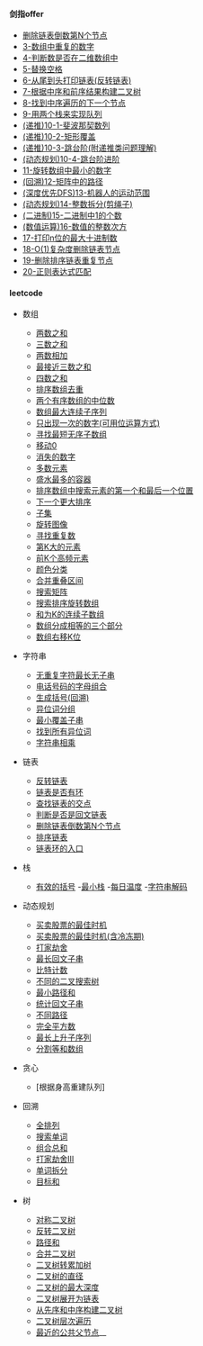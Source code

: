 


#### 剑指offer

- [删除链表倒数第N个节点](src/main/java/com/haobin/offer/DeleteLastNNode.java)
- [3-数组中重复的数字](src/main/java/com/haobin/offer/DuplicateNumInArray.java)
- [4-判断数是否在二维数组中](src/main/java/com/haobin/offer/NumInDimensionalArray.java)
- [5-替换空格](src/main/java/com/haobin/offer/ReplaceSpace.java)
- [6-从尾到头打印链表(反转链表)](src/main/java/com/haobin/offer/PrintListFromTailToHead.java)
- [7-根据中序和前序结果构建二叉树](src/main/java/com/haobin/offer/RebuildBinaryTree.java)
- [8-找到中序遍历的下一个节点](src/main/java/com/haobin/offer/BinaryTreeNextNode.java)
- [9-用两个栈来实现队列](src/main/java/com/haobin/offer/TwoStackPlaceQueue.java)
- [(递推)10-1-斐波那契数列](src/main/java/com/haobin/offer/Fibonacci.java)
- [(递推)10-2-矩形覆盖](src/main/java/com/haobin/offer/RectCover.java)
- [(递推)10-3-跳台阶(附递推类问题理解)](src/main/java/com/haobin/offer/JumpFloor.java)
- [(动态规划)10-4-跳台阶进阶](src/main/java/com/haobin/offer/JumpFloorII.java)
- [11-旋转数组中最小的数字](src/main/java/com/haobin/offer/MinNumInRotateArray.java)
- [(回溯)12-矩阵中的路径](src/main/java/com/haobin/offer/HasPathInRect.java)
- [(深度优先DFS)13-机器人的运动范围](src/main/java/com/haobin/offer/RobotMove.java)
- [(动态规划)14-整数拆分(剪绳子)](src/main/java/com/haobin/offer/IntegerBreaker.java)
- [(二进制)15-二进制中1的个数](src/main/java/com/haobin/offer/NumberOfOne.java)
- [(数值运算)16-数值的整数次方](src/main/java/com/haobin/offer/Power.java)
- [17-打印n位的最大十进制数](src/main/java/com/haobin/offer/PrintOneToMaxOfN.java)
- [18-O(1)复杂度删除链表节点](src/main/java/com/haobin/offer/PrintOneToMaxOfN.java)
- [19-删除排序链表重复节点](src/main/java/com/haobin/offer/PrintOneToMaxOfN.java)
- [20-正则表达式匹配](src/main/java/com/haobin/offer/RegexMatch.java)

#### leetcode

- 数组
    - [两数之和](src/main/java/com/haobin/leetcode/arrays/TwoSum.java)
    - [三数之和](src/main/java/com/haobin/leetcode/arrays/ThreeSum.java)
    - [两数相加](src/main/java/com/haobin/leetcode/arrays/TwoAdd.java)
    - [最接近三数之和](src/main/java/com/haobin/leetcode/arrays/ThreeSumClosest.java)
    - [四数之和](src/main/java/com/haobin/leetcode/arrays/FourSum.java)
    - [排序数组去重](src/main/java/com/haobin/leetcode/arrays/RemoveDuplicates.java)
    - [两个有序数组的中位数](src/main/java/com/haobin/leetcode/arrays/FindMedianSortedArray.java)
    - [数组最大连续子序列](src/main/java/com/haobin/leetcode/arrays/MaxSubArray.java)
    - [只出现一次的数字(可用位运算方式)](src/main/java/com/haobin/leetcode/arrays/MaxSubArray.java)
    - [寻找最短无序子数组](src/main/java/com/haobin/leetcode/arrays/FindUnsortedSubArray.java)
    - [移动0](src/main/java/com/haobin/leetcode/arrays/MoveZeroes.java)
    - [消失的数字](src/main/java/com/haobin/leetcode/arrays/FindDisappearedNumbers.java)
    - [多数元素](src/main/java/com/haobin/leetcode/arrays/MajorElement.java)
    - [盛水最多的容器](src/main/java/com/haobin/leetcode/arrays/MaxArea.java)
    - [排序数组中搜索元素的第一个和最后一个位置](src/main/java/com/haobin/leetcode/arrays/SearchRange.java)
    - [下一个更大排序](src/main/java/com/haobin/leetcode/arrays/NextPermutation.java)
    - [子集](src/main/java/com/haobin/leetcode/arrays/SubSet.java)
    - [旋转图像](src/main/java/com/haobin/leetcode/arrays/RotatePicture.java)
    - [寻找重复数](src/main/java/com/haobin/leetcode/arrays/FindDuplicate.java)
    - [第K大的元素](src/main/java/com/haobin/leetcode/arrays/FindKthLargest.java)
    - [前K个高频元素](src/main/java/com/haobin/leetcode/arrays/TopKFrequent.java)
    - [颜色分类](src/main/java/com/haobin/leetcode/arrays/SortColor.java)
    - [合并重叠区间](src/main/java/com/haobin/leetcode/arrays/MergeIntervals.java)
    - [搜索矩阵](src/main/java/com/haobin/leetcode/arrays/SearchMatrix.java)
    - [搜索排序旋转数组](src/main/java/com/haobin/leetcode/arrays/SearchRotation.java)
    - [和为K的连续子数组](src/main/java/com/haobin/leetcode/arrays/SubArraySumK.java)
    - [数组分成相等的三个部分](src/main/java/com/haobin/leetcode/arrays/ThreePartsSumEquals.java)
    - [数组右移K位](src/main/java/com/haobin/leetcode/arrays/Rotate.java)
- 字符串
    - [无重复字符最长无子串](src/main/java/com/haobin/leetcode/string/LongestSubString.java)
    - [电话号码的字母组合](src/main/java/com/haobin/leetcode/string/LongestSubString.java)
    - [生成括号(回溯)](src/main/java/com/haobin/leetcode/string/GenerateParenthesis.java)
    - [异位词分组](src/main/java/com/haobin/leetcode/string/GroupAnagrams.java)
    - [最小覆盖子串](src/main/java/com/haobin/leetcode/string/MinWindow.java)
    - [找到所有异位词](src/main/java/com/haobin/leetcode/string/FindAnagrams.java)
    - [字符串相乘](src/main/java/com/haobin/leetcode/string/Multiply.java)
- 链表
    - [反转链表](src/main/java/com/haobin/leetcode/linkedlist/ReverseList.java)
    - [链表是否有环](src/main/java/com/haobin/leetcode/linkedlist/HasCycle.java)
    - [查找链表的交点](src/main/java/com/haobin/leetcode/linkedlist/GetInterSectionNode.java)
    - [判断是否是回文链表](src/main/java/com/haobin/leetcode/linkedlist/PalindromeLinkedList.java)
    - [删除链表倒数第N个节点](src/main/java/com/haobin/leetcode/linkedlist/RemoveNthFromEnd.java)
    - [排序链表](src/main/java/com/haobin/leetcode/linkedlist/SortList.java)
    - [链表环的入口](src/main/java/com/haobin/leetcode/linkedlist/DetectCycle.java)
- 栈
    - [有效的括号](/src/main/java/com/haobin/leetcode/stack/ValidBrackets.java)
      -[最小栈](/src/main/java/com/haobin/leetcode/stack/MinStack.java)
      -[每日温度](/src/main/java/com/haobin/leetcode/stack/DailyTemperature.java)
      -[字符串解码](/src/main/java/com/haobin/leetcode/stack/DecodeString.java)
- 动态规划
    - [买卖股票的最佳时机](src/main/java/com/haobin/leetcode/dp/MaxProfit.java)
    - [买卖股票的最佳时机(含冷冻期)](src/main/java/com/haobin/leetcode/dp/MaxProfitII.java)
    - [打家劫舍](src/main/java/com/haobin/leetcode/dp/Rob.java)
    - [最长回文子串](src/main/java/com/haobin/leetcode/dp/LongestSubPalindrome.java)
    - [比特计数](src/main/java/com/haobin/leetcode/dp/CountBits.java)
    - [不同的二叉搜索树](src/main/java/com/haobin/leetcode/dp/NumTrees.java)
    - [最小路径和](src/main/java/com/haobin/leetcode/dp/MiniPathSum.java)
    - [统计回文子串](src/main/java/com/haobin/leetcode/dp/CountPalindromeSubString.java)
    - [不同路径](src/main/java/com/haobin/leetcode/dp/UniquePath.java)
    - [完全平方数](src/main/java/com/haobin/leetcode/dp/NumSquares.java)
    - [最长上升子序列](src/main/java/com/haobin/leetcode/dp/NumSquares.java)
    - [分割等和数组](src/main/java/com/haobin/leetcode/dp/CanPartition.java)
- 贪心
    - [根据身高重建队列]
- 回溯
    - [全排列](src/main/java/com/haobin/leetcode/dfs/Permute.java)
    - [搜索单词](src/main/java/com/haobin/leetcode/dfs/SearchWord.java)
    - [组合总和](src/main/java/com/haobin/leetcode/dfs/CombinationSum.java)
    - [打家劫舍III](src/main/java/com/haobin/leetcode/dfs/RobII.java)
    - [单词拆分](src/main/java/com/haobin/leetcode/string/WordBreak.java)
    - [目标和](src/main/java/com/haobin/leetcode/dp/FindTargetSum.java)


- 树
    - [对称二叉树](/src/main/java/com/haobin/leetcode/tree/SymmetricBinaryTree.java)
    - [反转二叉树](/src/main/java/com/haobin/leetcode/tree/InvertBinaryTree.java)
    - [路径和](/src/main/java/com/haobin/leetcode/tree/PathSum.java)
    - [合并二叉树](/src/main/java/com/haobin/leetcode/tree/MergeBinaryTree.java)
    - [二叉树转累加树](/src/main/java/com/haobin/leetcode/tree/CovertBst.java)
    - [二叉树的直径](/src/main/java/com/haobin/leetcode/tree/DiameterOfBinaryTree.java)
    - [二叉树的最大深度](/src/main/java/com/haobin/leetcode/tree/BinaryTreeMaxDepth.java)
    - [二叉树展开为链表](/src/main/java/com/haobin/leetcode/tree/Flatten.java)
    - [从先序和中序构建二叉树](/src/main/java/com/haobin/leetcode/tree/BuildTree.java)
    - [二叉树层次遍历](/src/main/java/com/haobin/leetcode/tree/LevelOrder.java)
    - [最近的公共父节点](/src/main/java/com/haobin/leetcode/tree/LowestCommonAncestor.java)__